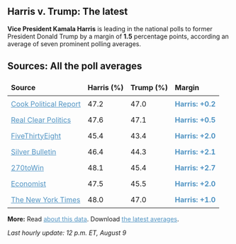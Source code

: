 
<style>
table {
    width: 100%;
    border-collapse: collapse;
}
table, th, td {
    border: 0px solid black;
}
a {
    color: #5194c3;
}
a:visited {
    color: #5194c3;
}
th, td {
    padding: 8px;
    text-align: left;
}
.markdown-body>*:last-child {
    display: none;
}
@media (max-width: 600px) {
    th, td {
        font-size: 12px;  /* Smaller font size on small screens */
    }
}
</style>

## Harris v. Trump: The latest
**Vice President Kamala Harris** is leading in the national polls to former President Donald Trump by a margin of **1.5** percentage points, according an average of seven prominent polling averages.

## Sources: All the poll averages

| Source               | Harris (%) | Trump (%) | Margin      |
|----------------------|------------|-----------|-------------|
| [Cook Political Report](#) | 47.2 | 47.0 | <span style='color: #5194C3; font-weight: bold;'><b style='color:#5194C3; font-weight: bold;'>Harris</b>: +0.2</span> |
| [Real Clear Politics](https://www.realclearpolling.com/polls/president/general/2024/trump-vs-harris) | 47.6 | 47.1 | <span style='color: #5194C3; font-weight: bold;'><b style='color:#5194C3; font-weight: bold;'>Harris</b>: +0.5</span> |
| [FiveThirtyEight](https://projects.fivethirtyeight.com/polls/president-general/2024/national/) | 45.4 | 43.4 | <span style='color: #5194C3; font-weight: bold;'><b style='color:#5194C3; font-weight: bold;'>Harris</b>: +2.0</span> |
| [Silver Bulletin](#) | 46.4 | 44.3 | <span style='color: #5194C3; font-weight: bold;'><b style='color:#5194C3; font-weight: bold;'>Harris</b>: +2.1</span> |
| [270toWin](https://www.270towin.com/2024-presidential-election-polls/) | 48.1 | 45.4 | <span style='color: #5194C3; font-weight: bold;'><b style='color:#5194C3; font-weight: bold;'>Harris</b>: +2.7</span> |
| [Economist](https://www.economist.com/interactive/us-2024-election/trump-harris-polls) | 47.5 | 45.5 | <span style='color: #5194C3; font-weight: bold;'><b style='color:#5194C3; font-weight: bold;'>Harris</b>: +2.0</span> |
| [The New York Times](https://www.nytimes.com/interactive/2024/us/elections/polls-president.html) | 48.0 | 47.0 | <span style='color: #5194C3; font-weight: bold;'><b style='color:#5194C3; font-weight: bold;'>Harris</b>: +1.0</span> |


**More:** Read [about this data](https://github.com/stiles/polls). Download [the latest averages](https://stilesdata.com/polling/harris_trump/polls_avg/avgs/averages_trend.json). 

 *Last hourly update: 12 p.m. ET, August 9*